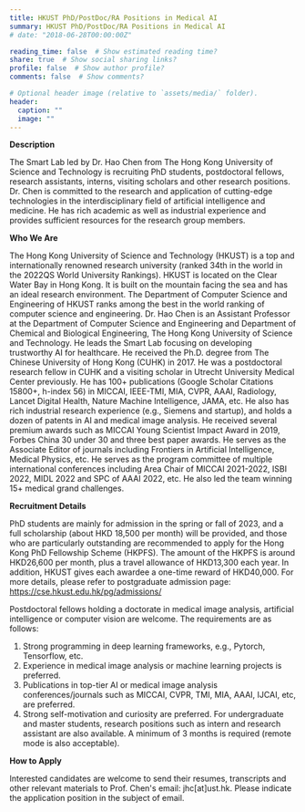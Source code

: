 ```yaml
---
title: HKUST PhD/PostDoc/RA Positions in Medical AI
summary: HKUST PhD/PostDoc/RA Positions in Medical AI
# date: "2018-06-28T00:00:00Z"

reading_time: false  # Show estimated reading time?
share: true  # Show social sharing links?
profile: false  # Show author profile?
comments: false  # Show comments?

# Optional header image (relative to `assets/media/` folder).
header:
  caption: ""
  image: ""
---
```

<b>Description</b>

The Smart Lab led by Dr. Hao Chen from The Hong Kong University of Science and Technology is
recruiting PhD students, postdoctoral fellows, research assistants, interns, visiting scholars and
other research positions. Dr. Chen is committed to the research and application of cutting-edge
technologies in the interdisciplinary field of artificial intelligence and medicine. He has rich
academic as well as industrial experience and provides sufficient resources for the research group
members.

<b>Who We Are</b>

The Hong Kong University of Science and Technology (HKUST) is a top and internationally
renowned research university (ranked 34th in the world in the 2022QS World University
Rankings). HKUST is located on the Clear Water Bay in Hong Kong. It is built on the mountain
facing the sea and has an ideal research environment. The Department of Computer Science and
Engineering of HKUST ranks among the best in the world ranking of computer science and
engineering.
Dr. Hao Chen is an Assistant Professor at the Department of Computer Science and Engineering
and Department of Chemical and Biological Engineering, The Hong Kong University of Science
and Technology. He leads the Smart Lab focusing on developing trustworthy AI for healthcare.
He received the Ph.D. degree from The Chinese University of Hong Kong (CUHK) in 2017. He was
a postdoctoral research fellow in CUHK and a visiting scholar in Utrecht University Medical Center
previously. He has 100+ publications (Google Scholar Citations 15800+, h-index 56) in MICCAI,
IEEE-TMI, MIA, CVPR, AAAI, Radiology, Lancet Digital Health, Nature Machine Intelligence, JAMA,
etc. He also has rich industrial research experience (e.g., Siemens and startup), and holds a dozen
of patents in AI and medical image analysis. He received several premium awards such as MICCAI
Young Scientist Impact Award in 2019, Forbes China 30 under 30 and three best paper awards.
He serves as the Associate Editor of journals including Frontiers in Artificial Intelligence, Medical
Physics, etc. He serves as the program committee of multiple international conferences including
Area Chair of MICCAI 2021-2022, ISBI 2022, MIDL 2022 and SPC of AAAI 2022, etc. He also led the
team winning 15+ medical grand challenges.

<b>Recruitment Details</b>

PhD students are mainly for admission in the spring or fall of 2023, and a full scholarship (about
HKD 18,500 per month) will be provided, and those who are particularly outstanding are
recommended to apply for the Hong Kong PhD Fellowship Scheme (HKPFS). The amount of the
HKPFS is around HKD26,600 per month, plus a travel allowance of HKD13,300 each year. In
addition, HKUST gives each awardee a one-time reward of HKD40,000. For more details, please
refer to postgraduate admission page: https://cse.hkust.edu.hk/pg/admissions/

Postdoctoral fellows holding a doctorate in medical image analysis, artificial intelligence or
computer vision are welcome. The requirements are as follows:
1. Strong programming in deep learning frameworks, e.g., Pytorch, Tensorflow, etc.
2. Experience in medical image analysis or machine learning projects is preferred.
3. Publications in top-tier AI or medical image analysis conferences/journals such as MICCAI,
CVPR, TMI, MIA, AAAI, IJCAI, etc, are preferred.
4. Strong self-motivation and curiosity are preferred.
For undergraduate and master students, research positions such as intern and research
assistant are also available. A minimum of 3 months is required (remote mode is also acceptable).

<b>How to Apply</b>

Interested candidates are welcome to send their resumes, transcripts and other relevant
materials to Prof. Chen's email: jhc[at]ust.hk. Please indicate the application position in the subject
of email.
